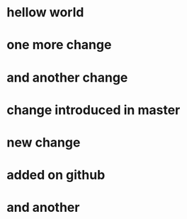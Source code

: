 # hellow world
# one more change
# and another change



# change introduced in master
# new change

# added on github
# and another
